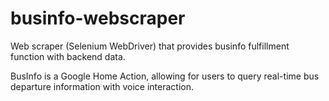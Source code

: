 # businfo-webscraper
Web scraper (Selenium WebDriver) that provides businfo fulfillment function with backend data.

BusInfo is a Google Home Action, allowing for users to query real-time bus departure information with voice interaction. 

